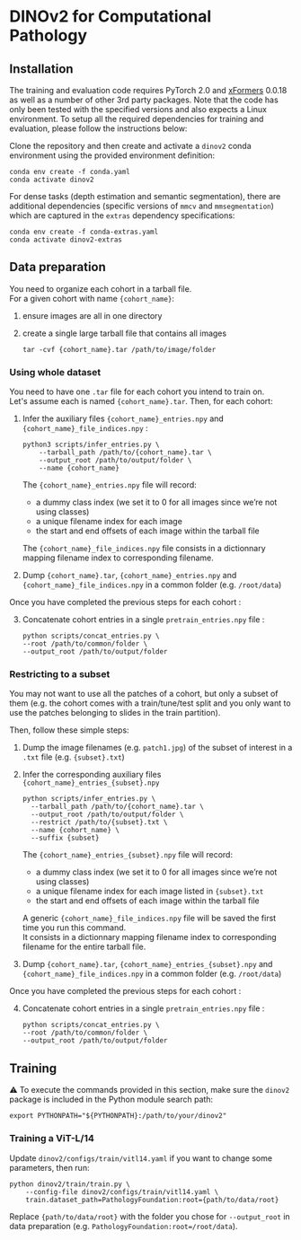 # DINOv2 for Computational Pathology

## Installation

The training and evaluation code requires PyTorch 2.0 and [xFormers](https://github.com/facebookresearch/xformers) 0.0.18 as well as a number of other 3rd party packages. Note that the code has only been tested with the specified versions and also expects a Linux environment. To setup all the required dependencies for training and evaluation, please follow the instructions below:

Clone the repository and then create and activate a `dinov2` conda environment using the provided environment definition:

```shell
conda env create -f conda.yaml
conda activate dinov2
```

For dense tasks (depth estimation and semantic segmentation), there are additional dependencies (specific versions of `mmcv` and `mmsegmentation`) which are captured in the `extras` dependency specifications:

```shell
conda env create -f conda-extras.yaml
conda activate dinov2-extras
```

## Data preparation

You need to organize each cohort in a tarball file.<br>
For a given cohort with name `{cohort_name}`:

1. ensure images are all in one directory
2. create a single large tarball file that contains all images

    ```shell
    tar -cvf {cohort_name}.tar /path/to/image/folder
    ```

### Using whole dataset


You need to have one `.tar` file for each cohort you intend to train on.<br>
Let's assume each is named `{cohort_name}.tar`. Then, for each cohort:

  1. Infer the auxiliary files `{cohort_name}_entries.npy` and `{cohort_name}_file_indices.npy` :

      ```shell
      python3 scripts/infer_entries.py \
          --tarball_path /path/to/{cohort_name}.tar \
          --output_root /path/to/output/folder \
          --name {cohort_name}
      ```

      The `{cohort_name}_entries.npy` file will record:
      - a dummy class index (we set it to 0 for all images since we’re not using classes)
      - a unique filename index for each image
      - the start and end offsets of each image within the tarball file

      The `{cohort_name}_file_indices.npy` file consists in a dictionnary mapping filename index to corresponding filename.

  2. Dump `{cohort_name}.tar`, `{cohort_name}_entries.npy` and `{cohort_name}_file_indices.npy` in a common folder (e.g. `/root/data`)

  Once you have completed the previous steps for each cohort :

  3. Concatenate cohort entries in a single `pretrain_entries.npy` file :

      ```shell
      python scripts/concat_entries.py \
      --root /path/to/common/folder \
      --output_root /path/to/output/folder
      ```

### Restricting to a subset

You may not want to use all the patches of a cohort, but only a subset of them (e.g. the cohort comes with a train/tune/test split and you only want to use the patches belonging to slides in the train partition).

Then, follow these simple steps:

  1. Dump the image filenames (e.g. `patch1.jpg`) of the subset of interest in a `.txt` file (e.g. `{subset}.txt`)

  2. Infer the corresponding auxiliary files `{cohort_name}_entries_{subset}.npy`

      ```shell
      python scripts/infer_entries.py \
        --tarball_path /path/to/{cohort_name}.tar \
        --output_root /path/to/output/folder \
        --restrict /path/to/{subset}.txt \
        --name {cohort_name} \
        --suffix {subset}
      ```

      The `{cohort_name}_entries_{subset}.npy` file will record:
      - a dummy class index (we set it to 0 for all images since we’re not using classes)
      - a unique filename index for each image listed in `{subset}.txt`
      - the start and end offsets of each image within the tarball file

      A generic `{cohort_name}_file_indices.npy` file will be saved the first time you run this command.<br>
      It consists in a dictionnary mapping filename index to corresponding filename for the entire tarball file.

  3. Dump `{cohort_name}.tar`, `{cohort_name}_entries_{subset}.npy` and `{cohort_name}_file_indices.npy` in a common folder (e.g. `/root/data`)

  Once you have completed the previous steps for each cohort :

  4. Concatenate cohort entries in a single `pretrain_entries.npy` file :

      ```shell
      python scripts/concat_entries.py \
      --root /path/to/common/folder \
      --output_root /path/to/output/folder
      ```

## Training

:warning: To execute the commands provided in this section, make sure the `dinov2` package is included in the Python module search path:

```shell
export PYTHONPATH="${PYTHONPATH}:/path/to/your/dinov2"
```

### Training a ViT-L/14

Update `dinov2/configs/train/vitl14.yaml` if you want to change some parameters, then run:

```shell
python dinov2/train/train.py \
    --config-file dinov2/configs/train/vitl14.yaml \
    train.dataset_path=PathologyFoundation:root={path/to/data/root}
```

Replace `{path/to/data/root}` with the folder you chose for `--output_root` in data preparation (e.g. `PathologyFoundation:root=/root/data`).